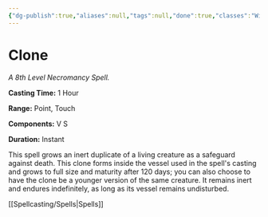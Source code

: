 ```yaml
---
{"dg-publish":true,"aliases":null,"tags":null,"done":true,"classes":"Wizard,","spellLevel":8,"school":"Necromancy","source":"PHB","permalink":"/spells/clone/","dgHomeLink":false,"dgPassFrontmatter":true}
---
```


# Clone
*A 8th Level Necromancy Spell.*

**Casting Time:** 1 Hour

**Range:** Point, Touch

**Components:** V S 

**Duration:** Instant

This spell grows an inert duplicate of a living creature as a safeguard against death. This clone forms inside the vessel used in the spell's casting and grows to full size and maturity after 120 days; you can also choose to have the clone be a younger version of the same creature. It remains inert and endures indefinitely, as long as its vessel remains undisturbed.

[[Spellcasting/Spells|Spells]]